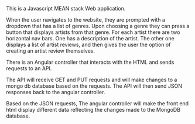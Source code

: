 This is a Javascript MEAN stack Web application. 

When the user navigates to the website, they are prompted with a dropdown that has a list of genres. Upon choosing a genre they can press a button that displays artists from that genre. For each artist there are two horizontal nav bars. One has a description of the artist. The other one displays a list of artist reviews, and then gives the user the option of creating an artist review themselves.

There is an Angular controller that interacts with the HTML and sends requests to an API.

The API will receive GET and PUT requests and will make changes to a mongo db database based on the requests. The API will then send JSON responses back to the angular controller.

Based on the JSON requests, The angular controller will make the front end html display different data reflecting the changes made to the MongoDB database.

